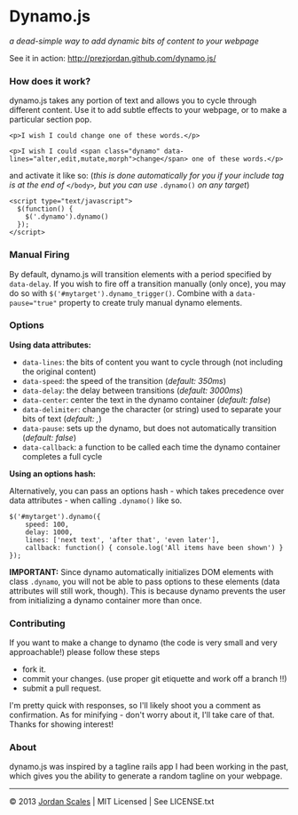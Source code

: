 # Dynamo.js
*a dead-simple way to add dynamic bits of content to your webpage*

See it in action: http://prezjordan.github.com/dynamo.js/ 

### How does it work?
dynamo.js takes any portion of text and allows you to cycle through different content. Use it to add subtle effects to your webpage, or to make a particular section pop.

```
<p>I wish I could change one of these words.</p>
```

```
<p>I wish I could <span class="dynamo" data-lines="alter,edit,mutate,morph">change</span> one of these words.</p>
```

and activate it like so: (<i>this is done automatically for you if your include tag is at the end of </i>`</body>`<i>, but you can use </i>`.dynamo()`<i> on any target</i>)

```
<script type="text/javascript">
  $(function() {
    $('.dynamo').dynamo()
  });
</script>
```

### Manual Firing

By default, dynamo.js will transition elements with a period specified by `data-delay`. If you wish to fire off a transition manually (only once), you may do so with `$('#mytarget').dynamo_trigger()`. Combine with a `data-pause="true"` property to create truly manual dynamo elements.

### Options

**Using data attributes:**

* `data-lines`: the bits of content you want to cycle through (not including the original content)
* `data-speed`: the speed of the transition (*default: 350ms*)
* `data-delay`: the delay between transitions (*default: 3000ms*)
* `data-center`: center the text in the dynamo container (*default: false*)
* `data-delimiter`: change the character (or string) used to separate your bits of text (*default: ,*)
* `data-pause`: sets up the dynamo, but does not automatically transition (*default: false*)
* `data-callback`: a function to be called each time the dynamo container completes a full cycle

**Using an options hash:**

Alternatively, you can pass an options hash - which takes precedence over data attributes - when calling `.dynamo()` like so.

    $('#mytarget').dynamo({
        speed: 100,
        delay: 1000,
        lines: ['next text', 'after that', 'even later'],
        callback: function() { console.log('All items have been shown') }
    });

**IMPORTANT:** Since dynamo automatically initializes DOM elements with class `.dynamo`, you will not be able to pass options to these elements (data attributes will still work, though). This is because dynamo prevents the user from initializing a dynamo container more than once.

### Contributing

If you want to make a change to dynamo (the code is very small and very approachable!) please follow these steps

* fork it.
* commit your changes. (use proper git etiquette and work off a branch !!)
* submit a pull request.

I'm pretty quick with responses, so I'll likely shoot you a comment as confirmation. As for minifying - don't worry about it, I'll take care of that. Thanks for showing interest!

### About
dynamo.js was inspired by a tagline rails app I had been working in the past, which gives you the ability to generate a random tagline on your webpage. 

---------------------------------------

&copy; 2013 [Jordan Scales](http://jordanscales.com) | MIT Licensed | See LICENSE.txt
